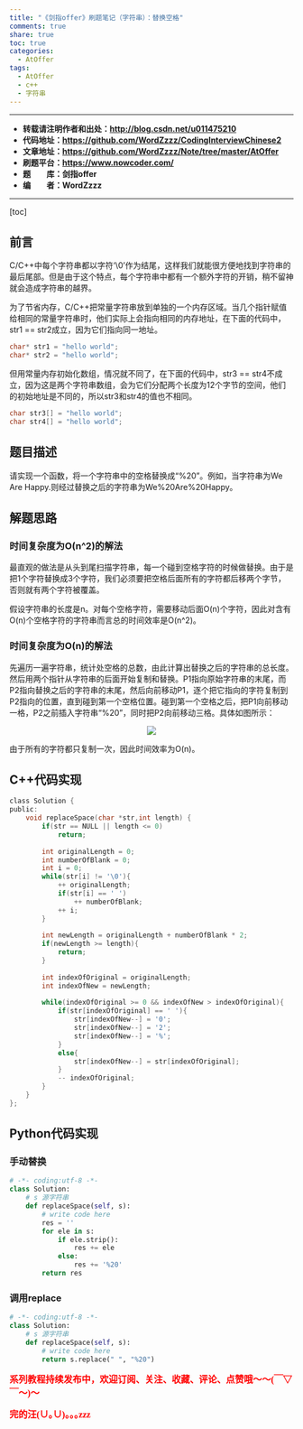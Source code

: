 ```yaml
---
title: "《剑指offer》刷题笔记（字符串）：替换空格"
comments: true
share: true
toc: true
categories:
  - AtOffer
tags:
  - AtOffer
  - c++
  - 字符串
---
```


----------

- **转载请注明作者和出处：http://blog.csdn.net/u011475210**
- **代码地址：https://github.com/WordZzzz/CodingInterviewChinese2**
- **文章地址：https://github.com/WordZzzz/Note/tree/master/AtOffer**
- **刷题平台：https://www.nowcoder.com/**
- **题&emsp;&emsp;库：剑指offer**
- **编&emsp;&emsp;者：WordZzzz**

----------

[toc]

## 前言

C/C++中每个字符串都以字符‘\0’作为结尾，这样我们就能很方便地找到字符串的最后尾部。但是由于这个特点，每个字符串中都有一个额外字符的开销，稍不留神就会造成字符串的越界。

为了节省内存，C/C++把常量字符串放到单独的一个内存区域。当几个指针赋值给相同的常量字符串时，他们实际上会指向相同的内存地址，在下面的代码中，str1 == str2成立，因为它们指向同一地址。

```c
char* str1 = "hello world";
char* str2 = "hello world";
```

但用常量内存初始化数组，情况就不同了，在下面的代码中，str3 == str4不成立，因为这是两个字符串数组，会为它们分配两个长度为12个字节的空间，他们的初始地址是不同的，所以str3和str4的值也不相同。

```c
char str3[] = "hello world";
char str4[] = "hello world";
```

## 题目描述

请实现一个函数，将一个字符串中的空格替换成“%20”。例如，当字符串为We Are Happy.则经过替换之后的字符串为We%20Are%20Happy。

## 解题思路

### 时间复杂度为O(n^2)的解法

最直观的做法是从头到尾扫描字符串，每一个碰到空格字符的时候做替换。由于是把1个字符替换成3个字符，我们必须要把空格后面所有的字符都后移两个字节，否则就有两个字符被覆盖。

假设字符串的长度是n。对每个空格字符，需要移动后面O(n)个字符，因此对含有O(n)个空格字符的字符串而言总的时间效率是O(n^2)。

### 时间复杂度为O(n)的解法

先遍历一遍字符串，统计处空格的总数，由此计算出替换之后的字符串的总长度。然后用两个指针从字符串的后面开始复制和替换。P1指向原始字符串的末尾，而P2指向替换之后的字符串的末尾，然后向前移动P1，逐个把它指向的字符复制到P2指向的位置，直到碰到第一个空格位置。碰到第一个空格之后，把P1向前移动一格，P2之前插入字符串“%20”，同时把P2向前移动三格。具体如图所示：

<p></p>
<div align=center><img src="http://img.blog.csdn.net/20170925111500819?watermark/2/text/aHR0cDovL2Jsb2cuY3Nkbi5uZXQvdTAxMTQ3NTIxMA==/font/5a6L5L2T/fontsize/400/fill/I0JBQkFCMA==/dissolve/70/gravity/SouthEast"/></div>
<p></p>


由于所有的字符都只复制一次，因此时间效率为O(n)。

## C++代码实现

```c
class Solution {
public:
	void replaceSpace(char *str,int length) {
		if(str == NULL || length <= 0)
            return;
        
        int originalLength = 0;
        int numberOfBlank = 0;
        int i = 0;
        while(str[i] != '\0'){
            ++ originalLength;
            if(str[i] == ' ')
                ++ numberOfBlank;
            ++ i;
        }
        
        int newLength = originalLength + numberOfBlank * 2;
        if(newLength >= length){
            return;
        }
        
        int indexOfOriginal = originalLength;
        int indexOfNew = newLength;
        
        while(indexOfOriginal >= 0 && indexOfNew > indexOfOriginal){
            if(str[indexOfOriginal] == ' '){
                str[indexOfNew--] = '0';
                str[indexOfNew--] = '2';
                str[indexOfNew--] = '%';
            }
            else{
                str[indexOfNew--] = str[indexOfOriginal];
            }
            -- indexOfOriginal;
        }
	}
};
```

## Python代码实现

### 手动替换

```python
# -*- coding:utf-8 -*-
class Solution:
    # s 源字符串
    def replaceSpace(self, s):
        # write code here
        res = ''
        for ele in s:
            if ele.strip():
                res += ele
            else:
                res += '%20'
        return res
```

### 调用replace

```python
# -*- coding:utf-8 -*-
class Solution:
    # s 源字符串
    def replaceSpace(self, s):
        # write code here
        return s.replace(" ", "%20")
```

**<font color="red" size=3 face="仿宋">系列教程持续发布中，欢迎订阅、关注、收藏、评论、点赞哦～～(￣▽￣～)～</font>**

**<font color="red" size=3 face="仿宋">完的汪(∪｡∪)｡｡｡zzz</font>**